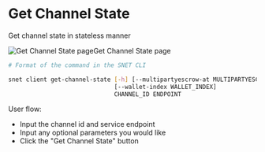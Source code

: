 # Get Channel State

Get channel state in stateless manner

![Get Channel State page](/assets/images/products/AIMarketplace/TUI/Screenshot2024-08-17at6.17.28PM.png)Get Channel State page

```bash
# Format of the command in the SNET CLI

snet client get-channel-state [-h] [--multipartyescrow-at MULTIPARTYESCROW_AT]
                              [--wallet-index WALLET_INDEX]
                              CHANNEL_ID ENDPOINT
```

User flow:

* Input the channel id and service endpoint
* Input any optional parameters you would like
* Click the "Get Channel State" button
